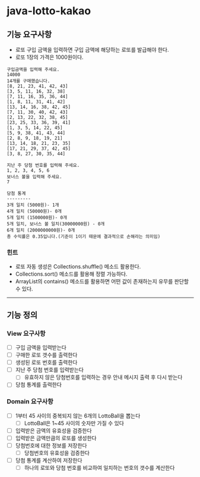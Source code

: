 # java-lotto-kakao

## 기능 요구사항
- 로또 구입 금액을 입력하면 구입 금액에 해당하는 로또를 발급해야 한다. 
- 로또 1장의 가격은 1000원이다. 
```
구입금액을 입력해 주세요.
14000
14개를 구매했습니다.
[8, 21, 23, 41, 42, 43]
[3, 5, 11, 16, 32, 38]
[7, 11, 16, 35, 36, 44]
[1, 8, 11, 31, 41, 42]
[13, 14, 16, 38, 42, 45]
[7, 11, 30, 40, 42, 43]
[2, 13, 22, 32, 38, 45]
[23, 25, 33, 36, 39, 41]
[1, 3, 5, 14, 22, 45]
[5, 9, 38, 41, 43, 44]
[2, 8, 9, 18, 19, 21]
[13, 14, 18, 21, 23, 35]
[17, 21, 29, 37, 42, 45]
[3, 8, 27, 30, 35, 44]

지난 주 당첨 번호를 입력해 주세요.
1, 2, 3, 4, 5, 6
보너스 볼을 입력해 주세요.
7

당첨 통계
---------
3개 일치 (5000원)- 1개
4개 일치 (50000원)- 0개
5개 일치 (1500000원)- 0개
5개 일치, 보너스 볼 일치(30000000원) - 0개
6개 일치 (2000000000원)- 0개
총 수익률은 0.35입니다.(기준이 1이기 때문에 결과적으로 손해라는 의미임)
```
### 힌트
- 로또 자동 생성은 Collections.shuffle() 메소드 활용한다. 
- Collections.sort() 메소드를 활용해 정렬 가능하다. 
- ArrayList의 contains() 메소드를 활용하면 어떤 값이 존재하는지 유무를 판단할 수 있다.

---

## 기능 정의

### View 요구사항
- [ ] 구입 금액을 입력받는다
- [ ] 구매한 로또 갯수를 출력한다
- [ ] 생성된 로또 번호를 출력한다
- [ ] 지난 주 당첨 번호를 입력받는다
  - [ ] 유효하지 않은 당첨번호를 입력하는 경우 안내 메시지 출력 후 다시 받는다
- [ ] 당첨 통계를 출력한다

### Domain 요구사항
- [ ] 1부터 45 사이의 중복되지 않는 6개의 LottoBall을 뽑는다
  - [ ] LottoBall은 1~45 사이의 숫자만 가질 수 있다
- [ ] 입력받은 금액의 유효성을 검증한다
- [ ] 입력받은 금액만큼의 로또를 생성한다
- [ ] 당첨번호에 대한 정보를 저장한다
  - [ ] 당첨번호의 유효성을 검증한다
- [ ] 당첨 통계를 계산하여 저장한다
  - [ ] 하나의 로또와 당첨 번호를 비교하여 일치하는 번호의 갯수를 계산한다
